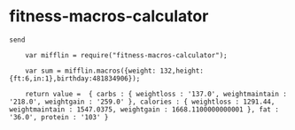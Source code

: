 # fitness-macros-calculator
	send

		var mifflin = require("fitness-macros-calculator");
 
        var sum = mifflin.macros({weight: 132,height:{ft:6,in:1},birthday:481834906});

        return value =  { carbs : { weightloss : '137.0', weightmaintain : '218.0', weightgain : '259.0' }, calories : { weightloss : 1291.44, weightmaintain : 1547.0375, weightgain : 1668.1100000000001 }, fat : '36.0', protein : '103' }